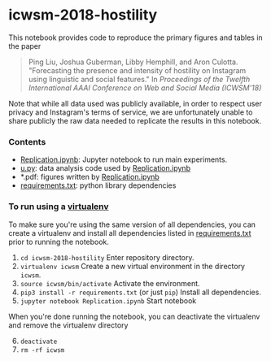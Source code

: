 # icwsm-2018-hostility

This notebook provides code to reproduce the primary figures and tables in the paper

> Ping Liu, Joshua Guberman, Libby Hemphill, and Aron Culotta. "Forecasting the presence and intensity of hostility on Instagram using linguistic and social features." In *Proceedings of the Twelfth International AAAI Conference on Web and Social Media (ICWSM'18)*

Note that while all data used was publicly available, in order to respect user privacy and Instagram's terms of service, we are unfortunately unable to share publicly the raw data needed to replicate the results in this notebook. 

### Contents

- [Replication.ipynb](Replication.ipynb): Jupyter notebook to run main experiments.
- [u.py](u.py): data analysis code used by [Replication.ipynb](Replication.ipynb)
- \*.pdf: figures written by [Replication.ipynb](Replication.ipynb)
- [requirements.txt](requirements.txt): python library dependencies

### To run using a [virtualenv](https://pypi.python.org/pypi/virtualenv)
To make sure you're using the same version of all dependencies, you can create a virtualenv and install all dependencies listed in [requirements.txt](requirements.txt) prior to running the notebook.

1. `cd icwsm-2018-hostility`  Enter repository directory.
2. `virtualenv icwsm`  Create a new virtual environment in the directory `icwsm`.
3. `source icwsm/bin/activate` Activate the environment.  
4. `pip3 install -r requirements.txt` (or just `pip`)  Install all dependencies.
5. `jupyter notebook Replication.ipynb`  Start notebook

When you're done running the notebook, you can deactivate the virtualenv and remove the virtualenv directory  

6. `deactivate`  
7. `rm -rf icwsm`
